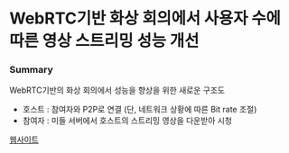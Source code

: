 # WebRTC기반 화상 회의에서 사용자 수에 따른 영상 스트리밍 성능 개선 


### Summary

WebRTC기반의 화상 회의에서 성능을 향상을 위한 새로운 구조도

* 호스트 : 참여자와 P2P로 연결 (단, 네트워크 상황에 따른 Bit rate 조절)
* 참여자 : 미들 서버에서 호스트의 스트리밍 영상을 다운받아 시청


[웹사이트](https://docoex.page/)




